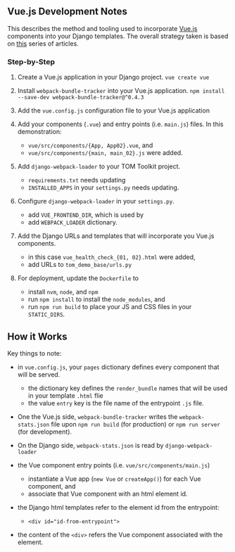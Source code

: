 ## Vue.js Development Notes

This describes the method and tooling used to incorporate [Vue.js](https://vuejs.org)
components into your Django templates. The overall strategy taken is based on [this](https://medium.com/js-dojo/vue-django-best-of-both-frontends-701307871478) series of articles.

### Step-by-Step
1. Create a Vue.js application in your Django project.
   ```vue create vue```

2. Install `webpack-bundle-tracker` into your Vue.js application.
   ```npm install --save-dev webpack-bundle-tracker@^0.4.3```
   
3. Add the `vue.config.js` configuration file to your Vue.js application

4. Add your components (`.vue`) and entry points (i.e. `main.js`) files. In this demonstration:
    - `vue/src/components/{App, App02}.vue`, and
    - `vue/src/components/{main, main_02}.js` were added.

5. Add `django-webpack-loader` to your TOM Toolkit project.
    - `requirements.txt` needs updating
    - `INSTALLED_APPS` in your `settings.py` needs updating.

6. Configure `django-webpack-loader` in your `settings.py`.
    - add `VUE_FRONTEND_DIR`, which is used by
    - add `WEBPACK_LOADER` dictionary.
    
7. Add the Django URLs and templates that will incorporate you Vue.js components.
    - in this case `vue_health_check_{01, 02}.html` were added,
    - add URLs to `tom_demo_base/urls.py`
    
8. For deployment, update the `Dockerfile` to
    - install `nvm`, `node`, and `npm`
    - run `npm install` to install the `node_modules`, and
    - run `npm run build` to place your JS and CSS files in your `STATIC_DIRS`.
    
## How it Works
Key things to note:
- in `vue.config.js`, your `pages` dictionary defines every component that will be served.
  - the dictionary key defines the `render_bundle` names that will be used in your template `.html` flie
  - the value `entry` key is the file name of the entrypoint `.js` file.

- One the Vue.js side, `webpack-bundle-tracker` writes the `webpack-stats.json` file upon `npm run build` (for production) or `npm run server` (for development).
- On the Django side, `webpack-stats.json` is read by `django-webpack-loader`

- the Vue component entry points (i.e. `vue/src/components/main.js`)
  - instantiate a Vue app (`new Vue` or `createApp()`) for each Vue component, and
  - associate that Vue component with an html element id.
    
- the Django html templates refer to the element id from the entrypoint:
  - `<div id="id-from-entrypoint">`
    
- the content of the `<div>` refers the Vue component associated with the element.
